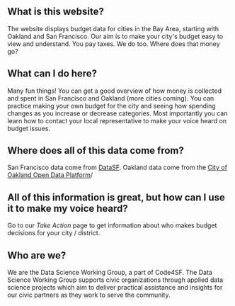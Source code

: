 ## What is this website?
The website displays budget data for cities in the Bay Area, starting with Oakland and San Francisco. Our aim is to make your city's budget easy to view and understand. You pay taxes. We do too. Where does that money go?

## What can I do here?
Many fun things! You can get a good overview of how money is collected and spent in San Francisco and Oakland (more cities coming). You can practice making your own budget for the city and seeing how spending changes as you increase or decrease categories. Most importantly you can learn how to contact your local representative to make your voice heard on budget issues.

## Where does all of this data come from?
San Francisco data come from [DataSF](https://datasf.org/opendata/). Oakland data come from the [City of Oakland Open Data Platform](https://data.oaklandnet.com/)/

## All of this information is great, but how can I use it to make my voice heard?
Go to our *Take Action* page to get information about who makes budget decisions for your city / district. 

## Who are we?
We are the Data Science Working Group, a part of Code4SF. The Data Science Working Group supports civic organizations through applied data science projects which aim to deliver practical assistance and insights for our civic partners as they work to serve the community.
